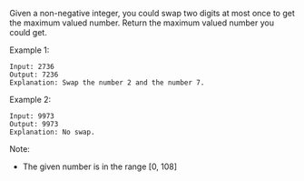 Given a non-negative integer, you could swap two digits at most once to get the maximum valued number. Return the maximum valued number you could get.

Example 1:

~~~
Input: 2736
Output: 7236
Explanation: Swap the number 2 and the number 7.
~~~

Example 2:

~~~
Input: 9973
Output: 9973
Explanation: No swap.
~~~

Note:

* The given number is in the range [0, 108]
